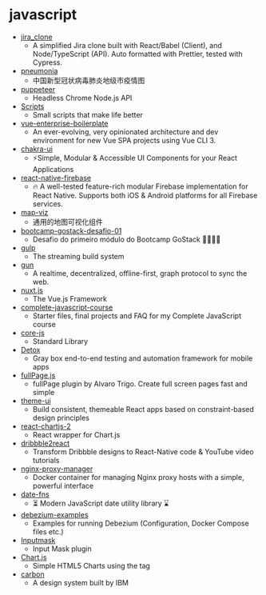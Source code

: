 # javascript
- [jira_clone](https://github.com/oldboyxx/jira_clone)
  - A simplified Jira clone built with React/Babel (Client), and Node/TypeScript (API). Auto formatted with Prettier, tested with Cypress.
- [pneumonia](https://github.com/lispczz/pneumonia)
  - 中国新型冠状病毒肺炎地级市疫情图
- [puppeteer](https://github.com/puppeteer/puppeteer)
  - Headless Chrome Node.js API
- [Scripts](https://github.com/outflanknl/Scripts)
  - Small scripts that make life better
- [vue-enterprise-boilerplate](https://github.com/chrisvfritz/vue-enterprise-boilerplate)
  - An ever-evolving, very opinionated architecture and dev environment for new Vue SPA projects using Vue CLI 3.
- [chakra-ui](https://github.com/chakra-ui/chakra-ui)
  - ⚡️Simple, Modular & Accessible UI Components for your React Applications
- [react-native-firebase](https://github.com/invertase/react-native-firebase)
  - 🔥 A well-tested feature-rich modular Firebase implementation for React Native. Supports both iOS & Android platforms for all Firebase services.
- [map-viz](https://github.com/wuhan2020/map-viz)
  - 通用的地图可视化组件
- [bootcamp-gostack-desafio-01](https://github.com/Rocketseat/bootcamp-gostack-desafio-01)
  - Desafio do primeiro módulo do Bootcamp GoStack 🚀👨🏻‍🚀
- [gulp](https://github.com/gulpjs/gulp)
  - The streaming build system
- [gun](https://github.com/amark/gun)
  - A realtime, decentralized, offline-first, graph protocol to sync the web.
- [nuxt.js](https://github.com/nuxt/nuxt.js)
  - The Vue.js Framework
- [complete-javascript-course](https://github.com/jonasschmedtmann/complete-javascript-course)
  - Starter files, final projects and FAQ for my Complete JavaScript course
- [core-js](https://github.com/zloirock/core-js)
  - Standard Library
- [Detox](https://github.com/wix/Detox)
  - Gray box end-to-end testing and automation framework for mobile apps
- [fullPage.js](https://github.com/alvarotrigo/fullPage.js)
  - fullPage plugin by Alvaro Trigo. Create full screen pages fast and simple
- [theme-ui](https://github.com/system-ui/theme-ui)
  - Build consistent, themeable React apps based on constraint-based design principles
- [react-chartjs-2](https://github.com/jerairrest/react-chartjs-2)
  - React wrapper for Chart.js
- [dribbble2react](https://github.com/react-ui-kit/dribbble2react)
  - Transform Dribbble designs to React-Native code & YouTube video tutorials
- [nginx-proxy-manager](https://github.com/jc21/nginx-proxy-manager)
  - Docker container for managing Nginx proxy hosts with a simple, powerful interface
- [date-fns](https://github.com/date-fns/date-fns)
  - ⏳ Modern JavaScript date utility library ⌛️
- [debezium-examples](https://github.com/debezium/debezium-examples)
  - Examples for running Debezium (Configuration, Docker Compose files etc.)
- [Inputmask](https://github.com/RobinHerbots/Inputmask)
  - Input Mask plugin
- [Chart.js](https://github.com/chartjs/Chart.js)
  - Simple HTML5 Charts using the <canvas> tag
- [carbon](https://github.com/carbon-design-system/carbon)
  - A design system built by IBM
